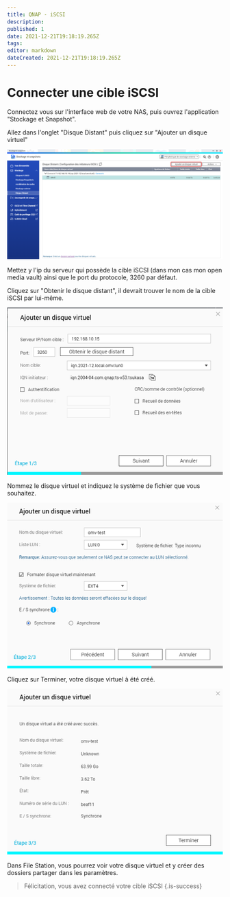 ```yaml
---
title: QNAP - iSCSI
description: 
published: 1
date: 2021-12-21T19:18:19.265Z
tags: 
editor: markdown
dateCreated: 2021-12-21T19:18:19.265Z
---
```


# Connecter une cible iSCSI
Connectez vous sur l'interface web de votre NAS, puis ouvrez l'application "Stockage et Snapshot".
 
Allez dans l'onglet "Disque Distant" puis cliquez sur "Ajouter un disque virtuel"
 
![qnap-connecter-iscsi-1.png](/nas/qnap/qnap-connecter-iscsi-1.png)
 
Mettez y l'ip du serveur qui possède la cible iSCSI (dans mon cas mon open media vault) ainsi que le port du protocole, 3260 par défaut.
 
Cliquez sur "Obtenir le disque distant", il devrait trouver le nom de la cible iSCSI par lui-même.
 
![qnap-connecter-iscsi-2.png](/nas/qnap/qnap-connecter-iscsi-2.png)
 
Nommez le disque virtuel et indiquez le système de fichier que vous souhaitez.
 
![qnap-connecter-iscsi-3.png](/nas/qnap/qnap-connecter-iscsi-3.png)
 
Cliquez sur Terminer, votre disque virtuel à été créé.
 
![qnap-connecter-iscsi-4.png](/nas/qnap/qnap-connecter-iscsi-4.png)
 
Dans File Station, vous pourrez voir votre disque virtuel et y créer des dossiers partager dans les paramètres.
 
> Félicitation, vous avez connecté votre cible iSCSI
{.is-success}